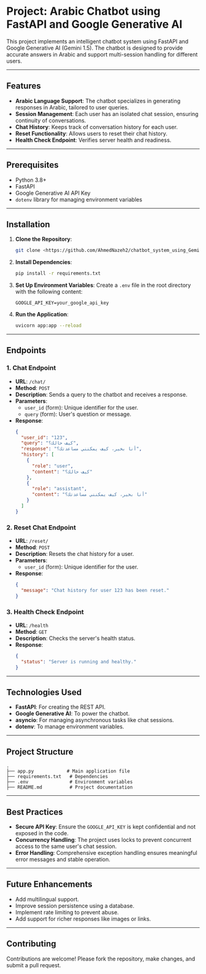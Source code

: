 
# Project: Arabic Chatbot using FastAPI and Google Generative AI

This project implements an intelligent chatbot system using FastAPI and Google Generative AI (Gemini 1.5). The chatbot is designed to provide accurate answers in Arabic and support multi-session handling for different users.

---

## Features

- **Arabic Language Support**: The chatbot specializes in generating responses in Arabic, tailored to user queries.
- **Session Management**: Each user has an isolated chat session, ensuring continuity of conversations.
- **Chat History**: Keeps track of conversation history for each user.
- **Reset Functionality**: Allows users to reset their chat history.
- **Health Check Endpoint**: Verifies server health and readiness.

---

## Prerequisites

- Python 3.8+
- FastAPI
- Google Generative AI API Key
- `dotenv` library for managing environment variables

---

## Installation

1. **Clone the Repository**:
   ```bash
   git clone <https://github.com/AhmedNazeh2/chatbot_system_using_Gemini_API.git>
   ```

2. **Install Dependencies**:
   ```bash
   pip install -r requirements.txt
   ```

3. **Set Up Environment Variables**:
   Create a `.env` file in the root directory with the following content:
   ```env
   GOOGLE_API_KEY=your_google_api_key
   ```

4. **Run the Application**:
   ```bash
   uvicorn app:app --reload
   ```

---

## Endpoints

### 1. **Chat Endpoint**
   - **URL**: `/chat/`
   - **Method**: `POST`
   - **Description**: Sends a query to the chatbot and receives a response.
   - **Parameters**:
     - `user_id` (form): Unique identifier for the user.
     - `query` (form): User's question or message.
   - **Response**:
     ```json
     {
       "user_id": "123",
       "query": "كيف حالك؟",
       "response": "أنا بخير، كيف يمكنني مساعدتك؟",
       "history": [
         {
           "role": "user",
           "content": "كيف حالك؟"
         },
         {
           "role": "assistant",
           "content": "أنا بخير، كيف يمكنني مساعدتك؟"
         }
       ]
     }
     ```

### 2. **Reset Chat Endpoint**
   - **URL**: `/reset/`
   - **Method**: `POST`
   - **Description**: Resets the chat history for a user.
   - **Parameters**:
     - `user_id` (form): Unique identifier for the user.
   - **Response**:
     ```json
     {
       "message": "Chat history for user 123 has been reset."
     }
     ```

### 3. **Health Check Endpoint**
   - **URL**: `/health`
   - **Method**: `GET`
   - **Description**: Checks the server's health status.
   - **Response**:
     ```json
     {
       "status": "Server is running and healthy."
     }
     ```

---

## Technologies Used

- **FastAPI**: For creating the REST API.
- **Google Generative AI**: To power the chatbot.
- **asyncio**: For managing asynchronous tasks like chat sessions.
- **dotenv**: To manage environment variables.

---

## Project Structure

```
.
├── app.py            # Main application file
├── requirements.txt   # Dependencies
├── .env               # Environment variables
├── README.md          # Project documentation
```

---

## Best Practices

- **Secure API Key**: Ensure the `GOOGLE_API_KEY` is kept confidential and not exposed in the code.
- **Concurrency Handling**: The project uses locks to prevent concurrent access to the same user's chat session.
- **Error Handling**: Comprehensive exception handling ensures meaningful error messages and stable operation.

---

## Future Enhancements

- Add multilingual support.
- Improve session persistence using a database.
- Implement rate limiting to prevent abuse.
- Add support for richer responses like images or links.

---

## Contributing

Contributions are welcome! Please fork the repository, make changes, and submit a pull request.

